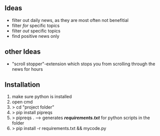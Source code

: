 ## Ideas
* filter out daily news, as they are most often not benefitial
* filter *for* specific topics
* filter *out* specific topics
* find positive news only



## other Ideas
* "scroll stopper"-extension which stops you from scrolling through the news for hours


## Installation
1. make sure python is installed
2. open cmd
3. \> cd "project folder"
4. \> pip install pipreqs
5. \> pipreqs . --> generates ***requirements.txt*** for python scripts in the folder
6. \> pip install -r requirements.txt && mycode.py